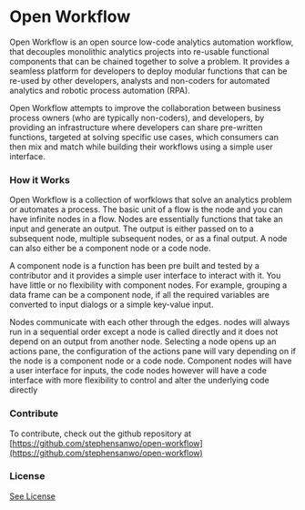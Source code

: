 # Open Workflow

Open Workflow is an open source low-code analytics automation workflow, that decouples monolithic analytics projects into re-usable functional components that can be chained together to solve a problem. It provides a seamless platform for developers to deploy modular functions that can be re-used by other developers, analysts and non-coders for automated analytics and robotic process automation (RPA).

Open Workflow attempts to improve the collaboration between business process owners (who are typically non-coders), and developers, by providing an infrastructure where developers can share pre-written functions, targeted at solving specific use cases, which consumers can then mix and match while building their workflows using a simple user interface.

### How it Works

Open Workflow is a collection of worfklows that solve an analytics problem or automates a process. The basic unit of a flow is the node and you can have infinite nodes in a flow. Nodes are essentially functions that take an input and generate an output.
The output is either passed on to a subsequent node, multiple subsequent nodes, or as a final output. A node can also either be a component node or a code node.

A component node is a function has been pre built and tested by a contributor and it provides a simple user interface to interact with it. You have little or no flexibility with component nodes. For example, grouping a data frame can be a component node, if all the required variables are converted to input dialogs or a simple key-value input.

Nodes communicate with each other through the edges. nodes will always run in a sequential order except a node is called directly and it does not depend on an output from another node. Selecting a node opens up an actions pane, the configuration of the actions pane will vary depending on if the node is a component node or a code node. Component nodes will have a user interface for inputs, the code nodes however will have a code interface with more flexibility to control and alter the underlying code directly

### Contribute

To contribute, check out the github repository at [https://github.com/stephensanwo/open-workflow](https://github.com/stephensanwo/open-workflow)

### License

[See License](https://github.com/stephensanwo/open-workflow/blob/master/LICENSE)
